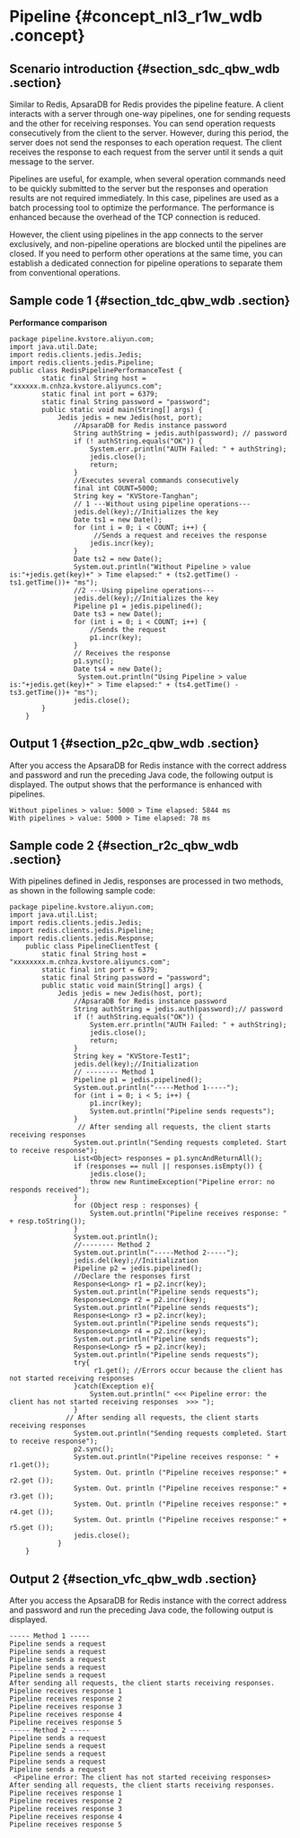 # Pipeline {#concept_nl3_r1w_wdb .concept}

## Scenario introduction {#section_sdc_qbw_wdb .section}

Similar to Redis, ApsaraDB for Redis provides the pipeline feature. A client interacts with a server through one-way pipelines, one for sending requests and the other for receiving responses. You can send operation requests consecutively from the client to the server. However, during this period, the server does not send the responses to each operation request. The client receives the response to each request from the server until it sends a quit message to the server.

Pipelines are useful, for example, when several operation commands need to be quickly submitted to the server but the responses and operation results are not required immediately. In this case, pipelines are used as a batch processing tool to optimize the performance. The performance is enhanced because the overhead of the TCP connection is reduced.

However, the client using pipelines in the app connects to the server exclusively, and non-pipeline operations are blocked until the pipelines are closed. If you need to perform other operations at the same time, you can establish a dedicated connection for pipeline operations to separate them from conventional operations.

## Sample code 1 {#section_tdc_qbw_wdb .section}

**Performance comparison**

``` {#codeblock_ky5_mdk_y0c}
package pipeline.kvstore.aliyun.com;
import java.util.Date;
import redis.clients.jedis.Jedis;
import redis.clients.jedis.Pipeline;
public class RedisPipelinePerformanceTest {
        static final String host = "xxxxxx.m.cnhza.kvstore.aliyuncs.com";
        static final int port = 6379;
        static final String password = "password";
        public static void main(String[] args) {
            Jedis jedis = new Jedis(host, port);
                //ApsaraDB for Redis instance password
                String authString = jedis.auth(password); // password
                if (! authString.equals("OK")) {
                    System.err.println("AUTH Failed: " + authString);
                    jedis.close();
                    return;
                }
                //Executes several commands consecutively
                final int COUNT=5000;
                String key = "KVStore-Tanghan";
                // 1 ---Without using pipeline operations---
                jedis.del(key);//Initializes the key
                Date ts1 = new Date();
                for (int i = 0; i < COUNT; i++) { 
                     //Sends a request and receives the response
                    jedis.incr(key);
                }
                Date ts2 = new Date();
                System.out.println("Without Pipeline > value is:"+jedis.get(key)+" > Time elapsed:" + (ts2.getTime() - ts1.getTime())+ "ms");
                //2 ---Using pipeline operations---
                jedis.del(key);//Initializes the key
                Pipeline p1 = jedis.pipelined();
                Date ts3 = new Date();
                for (int i = 0; i < COUNT; i++) { 
                    //Sends the request 
                    p1.incr(key);
                }
                // Receives the response
                p1.sync();
                Date ts4 = new Date();
                 System.out.println("Using Pipeline > value is:"+jedis.get(key)+" > Time elapsed:" + (ts4.getTime() - ts3.getTime())+ "ms");
                jedis.close();
        }
    }
```

## Output 1 {#section_p2c_qbw_wdb .section}

After you access the ApsaraDB for Redis instance with the correct address and password and run the preceding Java code, the following output is displayed. The output shows that the performance is enhanced with pipelines.

``` {#codeblock_tqv_8o1_la0}
Without pipelines > value: 5000 > Time elapsed: 5844 ms
With pipelines > value: 5000 > Time elapsed: 78 ms
```

## Sample code 2 {#section_r2c_qbw_wdb .section}

With pipelines defined in Jedis, responses are processed in two methods, as shown in the following sample code:

``` {#codeblock_ifr_nec_gad}
package pipeline.kvstore.aliyun.com;
import java.util.List;
import redis.clients.jedis.Jedis;
import redis.clients.jedis.Pipeline;
import redis.clients.jedis.Response;
    public class PipelineClientTest {
        static final String host = "xxxxxxxx.m.cnhza.kvstore.aliyuncs.com";
        static final int port = 6379;
        static final String password = "password";
        public static void main(String[] args) {
            Jedis jedis = new Jedis(host, port);
                //ApsaraDB for Redis instance password
                String authString = jedis.auth(password);// password
                if (! authString.equals("OK")) {
                    System.err.println("AUTH Failed: " + authString);
                    jedis.close();
                    return;
                }
                String key = "KVStore-Test1";
                jedis.del(key);//Initialization
                // -------- Method 1
                Pipeline p1 = jedis.pipelined();
                System.out.println("-----Method 1-----");
                for (int i = 0; i < 5; i++) { 
                    p1.incr(key);
                    System.out.println("Pipeline sends requests");
                }
                 // After sending all requests, the client starts receiving responses
                System.out.println("Sending requests completed. Start to receive response");
                List<Object> responses = p1.syncAndReturnAll(); 
                if (responses == null || responses.isEmpty()) {
                    jedis.close();
                    throw new RuntimeException("Pipeline error: no responds received");
                }
                for (Object resp : responses) {
                    System.out.println("Pipeline receives response: " + resp.toString());
                }
                System.out.println();
                //-------- Method 2
                System.out.println("-----Method 2-----");
                jedis.del(key);//Initialization
                Pipeline p2 = jedis.pipelined();  
                //Declare the responses first
                Response<Long> r1 = p2.incr(key);  
                System.out.println("Pipeline sends requests");
                Response<Long> r2 = p2.incr(key); 
                System.out.println("Pipeline sends requests");
                Response<Long> r3 = p2.incr(key); 
                System.out.println("Pipeline sends requests");
                Response<Long> r4 = p2.incr(key);   
                System.out.println("Pipeline sends requests");
                Response<Long> r5 = p2.incr(key); 
                System.out.println("Pipeline sends requests");
                try{  
                     r1.get(); //Errors occur because the client has not started receiving responses
                }catch(Exception e){  
                    System.out.println(" <<< Pipeline error: the client has not started receiving responses  >>> ");  
                }  
              // After sending all requests, the client starts receiving responses
                System.out.println("Sending requests completed. Start to receive response");
                p2.sync();  
                System.out.println("Pipeline receives response: " + r1.get());  
                System. Out. println ("Pipeline receives response:" + r2.get ());  
                System. Out. println ("Pipeline receives response:" + r3.get ());
                System. Out. println ("Pipeline receives response:" + r4.get ());
                System. Out. println ("Pipeline receives response:" + r5.get ());
                jedis.close();
            }
    }
```

## Output 2 {#section_vfc_qbw_wdb .section}

After you access the ApsaraDB for Redis instance with the correct address and password and run the preceding Java code, the following output is displayed.

``` {#codeblock_5qj_hrt_d1l}
----- Method 1 -----
Pipeline sends a request
Pipeline sends a request
Pipeline sends a request
Pipeline sends a request
Pipeline sends a request
After sending all requests, the client starts receiving responses.
Pipeline receives response 1
Pipeline receives response 2
Pipeline receives response 3
Pipeline receives response 4
Pipeline receives response 5
----- Method 2 -----
Pipeline sends a request
Pipeline sends a request
Pipeline sends a request
Pipeline sends a request
Pipeline sends a request
 <Pipeline error: The client has not started receiving responses> 
After sending all requests, the client starts receiving responses.
Pipeline receives response 1
Pipeline receives response 2
Pipeline receives response 3
Pipeline receives response 4
Pipeline receives response 5
```

